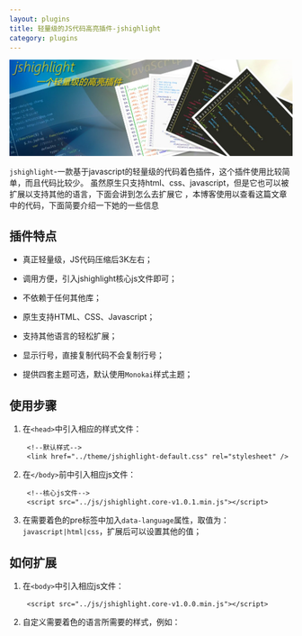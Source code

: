 ```yaml
---
layout: plugins
title: 轻量级的JS代码高亮插件-jshighlight
category: plugins
---
```



![jshighlight](/images/content/plugins/jshighlight/jshighlight.jpg)

`jshighlight`-一款基于javascript的轻量级的代码着色插件，这个插件使用比较简单，而且代码比较少。
虽然原生只支持html、css、javascript，但是它也可以被扩展以支持其他的语言，下面会讲到怎么去扩展它
，本博客使用以查看这篇文章中的代码，下面简要介绍一下她的一些信息

## 插件特点

* 真正轻量级，JS代码压缩后3K左右；

* 调用方便，引入jshighlight核心js文件即可；

* 不依赖于任何其他库；

* 原生支持HTML、CSS、Javascript；

* 支持其他语言的轻松扩展；

* 显示行号，直接复制代码不会复制行号；

* 提供四套主题可选，默认使用`Monokai`样式主题；

## 使用步骤

1. 在`<head>`中引入相应的样式文件：

        <!--默认样式--> 
        <link href="../theme/jshighlight-default.css" rel="stylesheet" />
    
2. 在`</body>`前中引入相应js文件：

        <!--核心js文件--> 
        <script src="../js/jshighlight.core-v1.0.1.min.js"></script>
    
3. 在需要着色的pre标签中加入`data-language`属性，取值为：`javascript|html|css`，扩展后可以设置其他的值；

## 如何扩展

1. 在`<body>`中引入相应js文件：

        <script src="../js/jshighlight.core-v1.0.0.min.js"></script> 
    
2. 自定义需要着色的语言所需要的样式，例如：
        <style>
                .php-com{
                    color: #CCC;
                }
                .php-mrk{
                    color: red;
                    font-weight: bold;
                }
                .php-bol{
                    color: #F92665;
                    font-style: italic;
                }
                .php-var{
                    color: #A6E22E;
                }
                /*.......*/
                /* 也可以使用默认的样式，传入默认样式类名即可，
                 * 样式名称可以自由使用，比如注释对应的样式也可以用.key
                 * 默认样式如下：
                 */
                .com{ color:#75715E } /*普通注释*/
                .doc{ color:#48BEEF } /*文档注释*/
                .str{ color:#E6DB74 } /*字符串*/
                .key{ color:#48BEEF; font-weight: bold; font-style: italic } /*关键字*/
                .obj{ color:#AE81FF; font-weight:bold } /*内置对象、函数*/
                .num{ color:#F92672 } /*数字*/
                .ope{ color:#FD971F } /*操作符*/
                .bol{ color:#FF5600; font-style: italic } /*布尔值*/
                
                .mrk{ color:#F92665 } /*html标签*/
                .attr{ color:#A6E22E } /*属性名称*/
                .val{ color:#E6DB74 } /*属性值*/
        </style>
    
3. 定义提取需要着色的内容的正则，比如：

        <script>
                'com' : /(\/\*[\s\S]*?\*\/|\/\/.*|&lt;\!--[\s\S]*?--&gt;)/, //普通注释 
                'mrk' : /(&lt;\?php|\?&gt;)/, //标签 
                'str' : /('(?:(?:\\'|[^'\r\n])*?)'|"(?:(?:\\"|[^"\r\n])*?)")/, //字符串
        </script>
    
4. 调用`JSHL`的`extendLanguage`方法：

        <script>
                JSHL.extendLanguage('php',{
                   /*
                    * 每个分组对应的样式类名
                    * 比如：'com'中有一个分组，'mrk'中有一个分组，'key'中有两个分组，
                    * 那么： com中的分组对应'php-com','mrk'中的分组对应
                    * 'php-mrk','key'中的第一个分组对应'str',第二个对应'key'，以此类推；
                    */
                   cls : ['php-com','php-mrk','str','key','php-var','obj','num','php-bol','ope'],
                   reg : {
                        'com' : /(\/\*[\s\S]*?\*\/|\/\/.*|<\!--[\s\S]*?-->)/,  //普通注释
                        'mrk' : /(<\?php|\?>)/, //标签
                        'str' : /('(?:(?:\\'|[^'\r\n])*?)'|"(?:(?:\\"|[^"\r\n])*?)")/, //字符串
                        'key' : /(?:[^$_@a-zA-Z0-9])?(and|or|...|throw)(?![$_@a-zA-Z0-9])/, //关键字
                        'var' : /(\$[\w][\w\d]*)/, //变量名
                        'obj' : /(?:[^$_@A-Za-z0-9])?(echo|...|date)(?:[^$_@A-Za-z0-9])/, //内置函数(部分)
                        'num' : /\b(\d+(?:\.\d+)?(?:[Ee][-+]?(?:\d)+)?)\b/,  //数字
                        'bol' : /(?:[^$_@A-Za-z0-9])?(true|false)(?:[^$_@A-Za-z0-9])/, //布尔值
                        'ope' : /(==|=|===|\+|-|\+=|-=|\*=|\\=|%=|<|<=|>|>=|\.)/  //操作符
                    },
                    //如果这个语言是包含在html中的设置下列属性
                    wrapper: 'html',
                    content : {
                        lang : 'php', // 语言名称，在于pre标签的data-language一致
                        wrapper : /()/g // 需要着色的代码被包裹的形式
                    }
                })
        </script>
    
## 实际效果

### Default Theme--Monokai
![Default theme](/images/content/plugins/jshighlight/default.png)

### iPlastic Theme
![iPlastic theme](/images/content/plugins/jshighlight/iPlastic.png)

### Eiffel Theme
![Eiffel theme](/images/content/plugins/jshighlight/Eiffel.png)

### Blackboard Theme
![Blackboard theme](/images/content/plugins/jshighlight/Blackboard.png)
